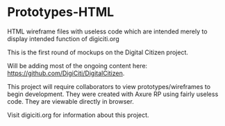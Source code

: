 # Prototypes-HTML
HTML wireframe files with useless code which are intended merely to display intended function of digiciti.org

This is the first round of mockups on the Digital Citizen project.

Will be adding most of the ongoing content here: https://github.com/DigiCiti/DigitalCitizen.

This project will require collaborators to view prototypes/wireframes to begin development.  They were created with Axure RP using fairly useless code.  They are viewable directly in browser.

Visit digiciti.org for information about this project.
